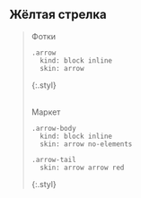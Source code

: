 ---
---

## Жёлтая стрелка


> <div class="arrow">
>     Фотки
> </div>
>
>     .arrow
>       kind: block inline
>       skin: arrow
> {:.styl}
>
> <div class="arrow-body">
>   <div class="arrow-tail"> </div>
>   Маркет
> </div>
>
>     .arrow-body
>       kind: block inline
>       skin: arrow no-elements
>
>     .arrow-tail
>       skin: arrow arrow red
> {:.styl}
